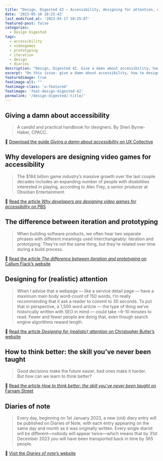 ```yaml
---
title: "Design, Digested 42 — Accessibility, designing for attention, diaries of note"
date: '2023-05-16 18:25:42'
last_modified_at: '2023-05-17 10:25:07'
featured-post: false
categories:
  - Design Digested
tags:
  - accessibility
  - videogames
  - prototyping
  - iteration
  - design
  - diaries
description: "Design, Digested 42. Give a damn about accessibility, how to design for readers’ attention span, notable diaries, and more."
excerpt: "On this issue: give a damn about accessibility, how to design for readers’ attention span, notable diaries, and more."
featuredimage: true
featimage-alt: ""
featimage-class: 'u-featured'
featimage: 'feat-design-digested-42'
permalink: '/design-digested/:title/'
---
```

## Giving a damn about accessibility

> A candid and practical handbook for designers. By Sheri Byrne-Haber, CPACC.

🔗 [Download the guide _Giving a damn about accessibility_ on UX Collective](https://www.accessibility.uxdesign.cc/)

## Why developers are designing video games for accessibility

> The $184 billion game industry’s massive growth over the last couple decades includes an expanding number of people with disabilities interested in playing, according to Alec Frey, a senior producer at Obsidian Entertainment.

🔗 [Read the article _Why developers are designing video games for accessibility_ on PBS](https://www.pbs.org/newshour/arts/why-developers-are-designing-video-games-for-accessibility)

## The difference between iteration and prototyping

> When building software products, we often hear two separate phrases with different meanings used interchangeably: iteration and prototyping. They're not the same thing, but they're related over time during a build process.

🔗 [Read the article _The difference between iteration and prototyping_ on Callum Flack’s website](https://www.callumflack.design/iteration-and-prototyping)

## Designing for (realistic) attention

>  When I advise that a webpage — like a service detail page — have a maximum main body word-count of 150 words, I’m really recommending that it ask a reader to commit to 30 seconds. To put that in perspective, a 1,500 word article — the type of thing we’ve historically written with SEO in mind — could take ~6-10 minutes to read. Fewer and fewer people are doing that, even though search engine algorithms reward length.

🔗 [Read the article _Designing for (realistic) attention_ on Christopher Butler’s website](https://www.chrbutler.com/designing-for-realistic-attention)

## How to think better: the skill you’ve never been taught

> Good decisions make the future easier, bad ones make it harder.<br>
> But <em>how</em> can we learn to think better?

🔗 [Read the article _How to think better: the skill you’ve never been taught_ on Farnam Street](https://fs.blog/how-to-think/)

## Diaries of note

> Every day, beginning on 1st January 2023, a new (old) diary entry will be published on Diaries of Note, with each entry appearing on the same day and month as it was originally written. Every single diarist will be different—nobody will appear twice—which means that by 31st December 2023 you will have been transported back in time by 365 people.

🔗 [Visit the _Diaries of note_’s website](https://diariesofnote.com/)